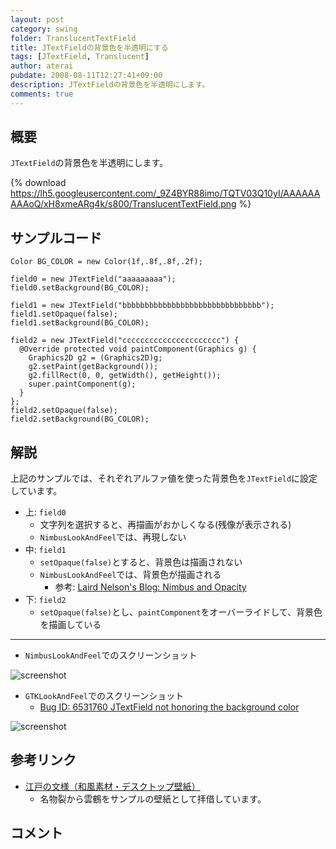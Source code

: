 ```yaml
---
layout: post
category: swing
folder: TranslucentTextField
title: JTextFieldの背景色を半透明にする
tags: [JTextField, Translucent]
author: aterai
pubdate: 2008-08-11T12:27:41+09:00
description: JTextFieldの背景色を半透明にします。
comments: true
---
```

## 概要
`JTextField`の背景色を半透明にします。

{% download https://lh5.googleusercontent.com/_9Z4BYR88imo/TQTV03Q10yI/AAAAAAAAAoQ/xH8xmeARg4k/s800/TranslucentTextField.png %}

## サンプルコード
<pre class="prettyprint"><code>Color BG_COLOR = new Color(1f,.8f,.8f,.2f);

field0 = new JTextField("aaaaaaaaa");
field0.setBackground(BG_COLOR);

field1 = new JTextField("bbbbbbbbbbbbbbbbbbbbbbbbbbbbbbb");
field1.setOpaque(false);
field1.setBackground(BG_COLOR);

field2 = new JTextField("cccccccccccccccccccccc") {
  @Override protected void paintComponent(Graphics g) {
    Graphics2D g2 = (Graphics2D)g;
    g2.setPaint(getBackground());
    g2.fillRect(0, 0, getWidth(), getHeight());
    super.paintComponent(g);
  }
};
field2.setOpaque(false);
field2.setBackground(BG_COLOR);
</code></pre>

## 解説
上記のサンプルでは、それぞれアルファ値を使った背景色を`JTextField`に設定しています。

- 上: `field0`
    - 文字列を選択すると、再描画がおかしくなる(残像が表示される)
    - `NimbusLookAndFeel`では、再現しない
- 中: `field1`
    - `setOpaque(false)`とすると、背景色は描画されない
    - `NimbusLookAndFeel`では、背景色が描画される
        - 参考: [Laird Nelson's Blog: Nimbus and Opacity](http://weblogs.java.net/blog/ljnelson/archive/2008/07/nimbus_and_opac.html)
- 下: `field2`
    - `setOpaque(false)`とし、`paintComponent`をオーバーライドして、背景色を描画している

<!-- dummy comment line for breaking list -->

- - - -
- `NimbusLookAndFeel`でのスクリーンショット

<!-- dummy comment line for breaking list -->

![screenshot](https://lh5.googleusercontent.com/_9Z4BYR88imo/TQcFKxPuBpI/AAAAAAAAAqw/1P6cGhtr7FA/s800/TranslucentTextField1.png)

- `GTKLookAndFeel`でのスクリーンショット
    - [Bug ID: 6531760 JTextField not honoring the background color](http://bugs.java.com/bugdatabase/view_bug.do?bug_id=6531760)

<!-- dummy comment line for breaking list -->

![screenshot](https://lh3.googleusercontent.com/_9Z4BYR88imo/TQTV55zD1gI/AAAAAAAAAoY/0PCTmGDb2AA/s800/TranslucentTextField2.png)

## 参考リンク
- [江戸の文様（和風素材・デスクトップ壁紙）](http://www.viva-edo.com/komon/edokomon.html)
    - 名物裂から雲鶴をサンプルの壁紙として拝借しています。

<!-- dummy comment line for breaking list -->

## コメント
